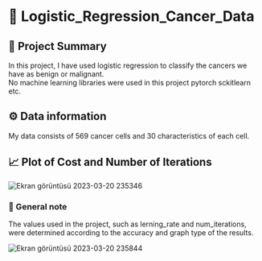 # 🦠 Logistic_Regression_Cancer_Data
## 📑 Project Summary
In this project, I have used logistic regression to classify the cancers we have as benign or malignant.       
No machine learning libraries were used in this project pytorch sckitlearn etc.

## ⚙️ Data information
My data consists of 569 cancer cells and 30 characteristics of each cell.

## 📈 Plot of Cost and Number of Iterations
![Ekran görüntüsü 2023-03-20 235346](https://user-images.githubusercontent.com/54312783/226463544-3fcad5f4-99f1-42a9-8422-a74093099d34.png)

### 🧾 General note
The values used in the project, such as lerning_rate and num_iterations, were determined according to the accuracy and graph type of the results.


![Ekran görüntüsü 2023-03-20 235844](https://user-images.githubusercontent.com/54312783/226464805-f28f2ce1-3652-426a-804d-b39671ecb899.png)
